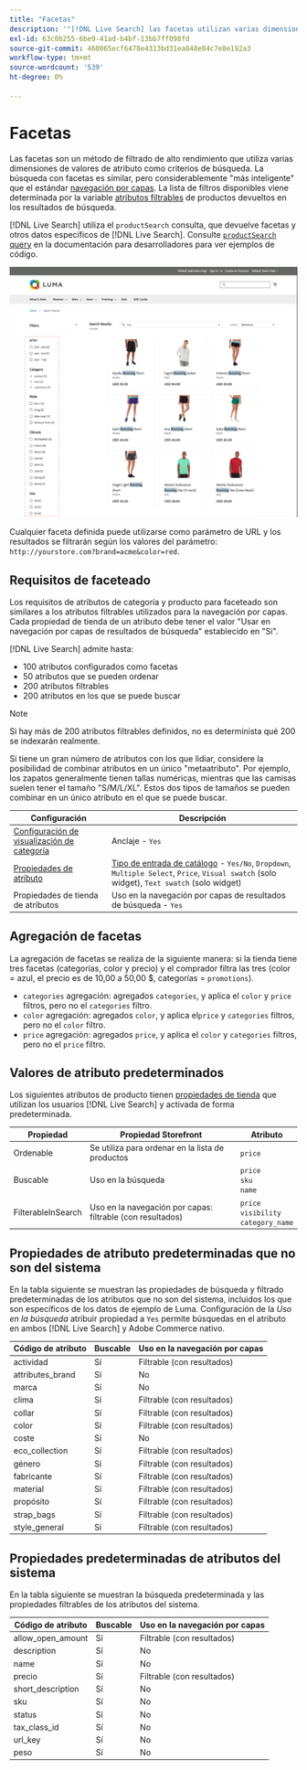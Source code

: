 ```yaml
---
title: "Facetas"
description: '"[!DNL Live Search] las facetas utilizan varias dimensiones de valores de atributo como criterios de búsqueda".'
exl-id: 63c0b255-6be9-41ad-b4bf-13bb7ff098fd
source-git-commit: 460065ecf6478e4313bd31ea848e04c7e8e192a3
workflow-type: tm+mt
source-wordcount: '539'
ht-degree: 0%

---
```


# Facetas

Las facetas son un método de filtrado de alto rendimiento que utiliza varias dimensiones de valores de atributo como criterios de búsqueda. La búsqueda con facetas es similar, pero considerablemente &quot;más inteligente&quot; que el estándar [navegación por capas](https://experienceleague.adobe.com/docs/commerce-admin/catalog/catalog/navigation/navigation-layered.html). La lista de filtros disponibles viene determinada por la variable [atributos filtrables](https://experienceleague.adobe.com/docs/commerce-admin/catalog/catalog/navigation/navigation-layered.html#filterable-attributes) de productos devueltos en los resultados de búsqueda.

[!DNL Live Search] utiliza el `productSearch` consulta, que devuelve facetas y otros datos específicos de [!DNL Live Search]. Consulte [`productSearch` query](https://developer.adobe.com/commerce/services/graphql/live-search/product-search/) en la documentación para desarrolladores para ver ejemplos de código.

![Resultados de búsqueda filtrados](assets/storefront-search-results-run.png)

Cualquier faceta definida puede utilizarse como parámetro de URL y los resultados se filtrarán según los valores del parámetro: `http://yourstore.com?brand=acme&color=red`.

## Requisitos de faceteado

Los requisitos de atributos de categoría y producto para faceteado son similares a los atributos filtrables utilizados para la navegación por capas. Cada propiedad de tienda de un atributo debe tener el valor &quot;Usar en navegación por capas de resultados de búsqueda&quot; establecido en &quot;Sí&quot;.

[!DNL Live Search] admite hasta:

* 100 atributos configurados como facetas
* 50 atributos que se pueden ordenar
* 200 atributos filtrables
* 200 atributos en los que se puede buscar

>[!NOTE]
>
> Si hay más de 200 atributos filtrables definidos, no es determinista qué 200 se indexarán realmente.

Si tiene un gran número de atributos con los que lidiar, considere la posibilidad de combinar atributos en un único &quot;metaatributo&quot;. Por ejemplo, los zapatos generalmente tienen tallas numéricas, mientras que las camisas suelen tener el tamaño &quot;S/M/L/XL&quot;. Estos dos tipos de tamaños se pueden combinar en un único atributo en el que se puede buscar.

| Configuración | Descripción |
|--- |--- |
| [Configuración de visualización de categoría](https://experienceleague.adobe.com/docs/commerce-admin/catalog/categories/create/categories-display-settings.html) | Anclaje - `Yes` |
| [Propiedades de atributo](https://experienceleague.adobe.com/docs/commerce-admin/catalog/product-attributes/create/attribute-product-create.html) | [Tipo de entrada de catálogo](https://experienceleague.adobe.com/docs/commerce-admin/catalog/product-attributes/attributes-input-types.html) - `Yes/No`, `Dropdown`, `Multiple Select`, `Price`, `Visual swatch` (solo widget), `Text swatch` (solo widget) |
| Propiedades de tienda de atributos | Uso en la navegación por capas de resultados de búsqueda - `Yes` |

## Agregación de facetas

La agregación de facetas se realiza de la siguiente manera: si la tienda tiene tres facetas (categorías, color y precio) y el comprador filtra las tres (color = azul, el precio es de 10,00 a 50,00 $, categorías = `promotions`).

* `categories` agregación: agregados `categories`, y aplica el `color` y `price` filtros, pero no el `categories` filtro.
* `color` agregación: agregados `color`, y aplica el`price` y `categories` filtros, pero no el `color` filtro.
* `price` agregación: agregados `price`, y aplica el `color` y `categories` filtros, pero no el `price` filtro.

## Valores de atributo predeterminados

Los siguientes atributos de producto tienen [propiedades de tienda](https://experienceleague.adobe.com/docs/commerce-admin/catalog/product-attributes/product-attributes.html) que utilizan los usuarios [!DNL Live Search] y activada de forma predeterminada.

| Propiedad | Propiedad Storefront | Atributo |
|---|---|---|
| Ordenable | Se utiliza para ordenar en la lista de productos | `price` |
| Buscable | Uso en la búsqueda | `price` <br />`sku`<br />`name` |
| FilterableInSearch | Uso en la navegación por capas: filtrable (con resultados) | `price`<br />`visibility`<br />`category_name` |

## Propiedades de atributo predeterminadas que no son del sistema

En la tabla siguiente se muestran las propiedades de búsqueda y filtrado predeterminadas de los atributos que no son del sistema, incluidos los que son específicos de los datos de ejemplo de Luma. Configuración de la *Uso en la búsqueda* atribuir propiedad a `Yes` permite búsquedas en el atributo en ambos [!DNL Live Search] y Adobe Commerce nativo.

| Código de atributo | Buscable | Uso en la navegación por capas |
|--- |--- |--- |
| actividad | Sí | Filtrable (con resultados) |
| attributes_brand | Sí | No |
| marca | Sí | No |
| clima | Sí | Filtrable (con resultados) |
| collar | Sí | Filtrable (con resultados) |
| color | Sí | Filtrable (con resultados) |
| coste | Sí | No |
| eco_collection | Sí | Filtrable (con resultados) |
| género | Sí | Filtrable (con resultados) |
| fabricante | Sí | Filtrable (con resultados) |
| material | Sí | Filtrable (con resultados) |
| propósito | Sí | Filtrable (con resultados) |
| strap_bags | Sí | Filtrable (con resultados) |
| style_general | Sí | Filtrable (con resultados) |

## Propiedades predeterminadas de atributos del sistema

En la tabla siguiente se muestran la búsqueda predeterminada y las propiedades filtrables de los atributos del sistema.

| Código de atributo | Buscable | Uso en la navegación por capas |
|--- |--- |--- |
| allow_open_amount | Sí | Filtrable (con resultados) |
| description | Sí | No |
| name | Sí | No |
| precio | Sí | Filtrable (con resultados) |
| short_description | Sí | No |
| sku | Sí | No |
| status | Sí | No |
| tax_class_id | Sí | No |
| url_key | Sí | No |
| peso | Sí | No |
